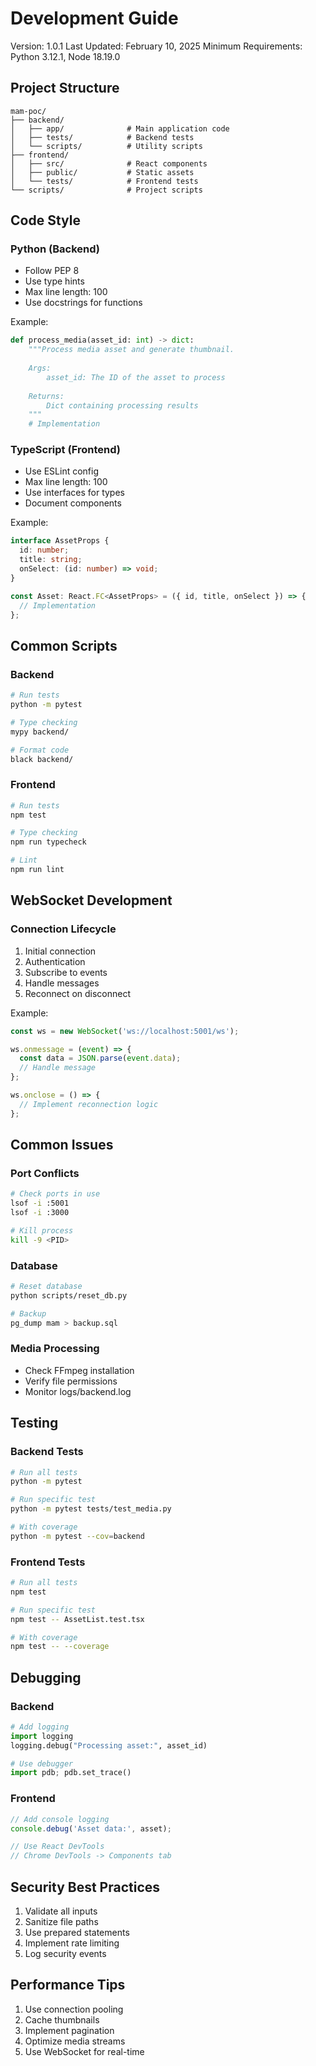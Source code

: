 # Development Guide

Version: 1.0.1
Last Updated: February 10, 2025
Minimum Requirements: Python 3.12.1, Node 18.19.0

## Project Structure
```
mam-poc/
├── backend/
│   ├── app/              # Main application code
│   ├── tests/            # Backend tests
│   └── scripts/          # Utility scripts
├── frontend/
│   ├── src/              # React components
│   ├── public/           # Static assets
│   └── tests/            # Frontend tests
└── scripts/              # Project scripts
```

## Code Style

### Python (Backend)
- Follow PEP 8
- Use type hints
- Max line length: 100
- Use docstrings for functions

Example:
```python
def process_media(asset_id: int) -> dict:
    """Process media asset and generate thumbnail.
    
    Args:
        asset_id: The ID of the asset to process
        
    Returns:
        Dict containing processing results
    """
    # Implementation
```

### TypeScript (Frontend)
- Use ESLint config
- Max line length: 100
- Use interfaces for types
- Document components

Example:
```typescript
interface AssetProps {
  id: number;
  title: string;
  onSelect: (id: number) => void;
}

const Asset: React.FC<AssetProps> = ({ id, title, onSelect }) => {
  // Implementation
};
```

## Common Scripts

### Backend
```bash
# Run tests
python -m pytest

# Type checking
mypy backend/

# Format code
black backend/
```

### Frontend
```bash
# Run tests
npm test

# Type checking
npm run typecheck

# Lint
npm run lint
```

## WebSocket Development

### Connection Lifecycle
1. Initial connection
2. Authentication
3. Subscribe to events
4. Handle messages
5. Reconnect on disconnect

Example:
```typescript
const ws = new WebSocket('ws://localhost:5001/ws');

ws.onmessage = (event) => {
  const data = JSON.parse(event.data);
  // Handle message
};

ws.onclose = () => {
  // Implement reconnection logic
};
```

## Common Issues

### Port Conflicts
```bash
# Check ports in use
lsof -i :5001
lsof -i :3000

# Kill process
kill -9 <PID>
```

### Database
```bash
# Reset database
python scripts/reset_db.py

# Backup
pg_dump mam > backup.sql
```

### Media Processing
- Check FFmpeg installation
- Verify file permissions
- Monitor logs/backend.log

## Testing

### Backend Tests
```bash
# Run all tests
python -m pytest

# Run specific test
python -m pytest tests/test_media.py

# With coverage
python -m pytest --cov=backend
```

### Frontend Tests
```bash
# Run all tests
npm test

# Run specific test
npm test -- AssetList.test.tsx

# With coverage
npm test -- --coverage
```

## Debugging

### Backend
```python
# Add logging
import logging
logging.debug("Processing asset:", asset_id)

# Use debugger
import pdb; pdb.set_trace()
```

### Frontend
```typescript
// Add console logging
console.debug('Asset data:', asset);

// Use React DevTools
// Chrome DevTools -> Components tab
```

## Security Best Practices
1. Validate all inputs
2. Sanitize file paths
3. Use prepared statements
4. Implement rate limiting
5. Log security events

## Performance Tips
1. Use connection pooling
2. Cache thumbnails
3. Implement pagination
4. Optimize media streams
5. Use WebSocket for real-time
``` 